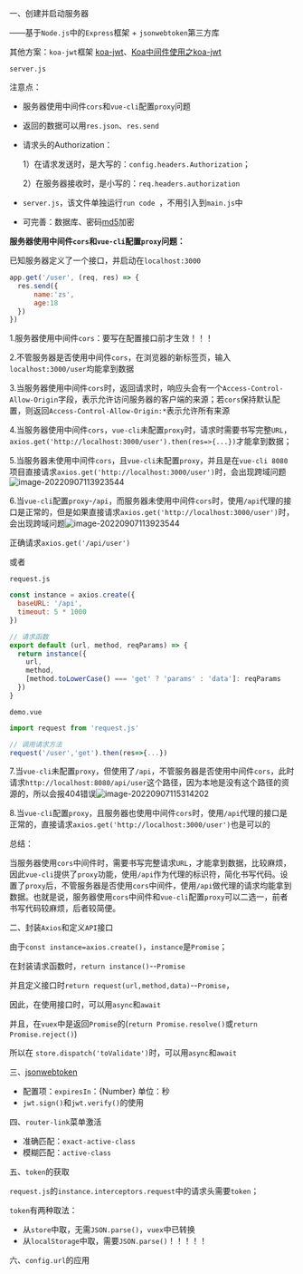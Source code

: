 一、创建并启动服务器

——基于`Node.js`中的`Express`框架 + `jsonwebtoken`第三方库

其他方案：`koa-jwt`框架 [koa-jwt](https://www.npmjs.com/package/koa-jwt)、[Koa中间件使用之koa-jwt](https://www.jianshu.com/p/2552cdf35e66)

`server.js`

注意点：

- 服务器使用中间件`cors`和`vue-cli`配置`proxy`问题

- 返回的数据可以用`res.json`、`res.send`

- 请求头的Authorization：

  ​	1）在请求发送时，是大写的：`config.headers.Authorization`；

  ​	2）在服务器接收时，是小写的：`req.headers.authorization`

- `server.js`，该文件单独运行`run code `，不用引入到`main.js`中

- 可完善：数据库、密码[md5](https://www.npmjs.com/package/md5)加密



**服务器使用中间件`cors`和`vue-cli`配置`proxy`问题：**

已知服务器定义了一个接口，并启动在`localhost:3000`

```js
app.get('/user', (req, res) => {
  res.send({
      name:'zs',
      age:18
  })
})
```

1.服务器使用中间件`cors`：要写在配置接口前才生效！！！

2.不管服务器是否使用中间件`cors`，在浏览器的新标签页，输入`localhost:3000/user`均能拿到数据

3.当服务器使用中间件`cors`时，返回请求时，响应头会有一个`Access-Control-Allow-Origin`字段，表示允许访问服务器的客户端的来源；若`cors`保持默认配置，则返回`Access-Control-Allow-Origin:*`表示允许所有来源

4.当服务器使用中间件`cors`，`vue-cli`未配置`proxy`时，请求时需要书写完整`URL`，`axios.get('http://localhost:3000/user').then(res=>{...})`才能拿到数据；

5.当服务器未使用中间件`cors`，且`vue-cli`未配置`proxy`，并且是在`vue-cli 8080`项目直接请求`axios.get('http://localhost:3000/user')`时，会出现跨域问题![image-20220907113923544](https://alicloud-imgs.oss-cn-guangzhou.aliyuncs.com/img/image-20220907113923544.png)

6.当`vue-cli`配置`proxy`-`/api`，而服务器未使用中间件`cors`时，使用`/api`代理的接口是正常的，但是如果直接请求`axios.get('http://localhost:3000/user')`时，会出现跨域问题![image-20220907113923544](https://alicloud-imgs.oss-cn-guangzhou.aliyuncs.com/img/image-20220907113923544.png)

正确请求`axios.get('/api/user')`

或者

`request.js`

```js
const instance = axios.create({
  baseURL: '/api',
  timeout: 5 * 1000
})

// 请求函数
export default (url, method, reqParams) => {
  return instance({
    url,
    method,
    [method.toLowerCase() === 'get' ? 'params' : 'data']: reqParams
  })
}
```

`demo.vue`

```js
import request from 'request.js'

// 调用请求方法
request('/user','get').then(res=>{...})
```

7.当`vue-cli`未配置`proxy`，但使用了`/api`，不管服务器是否使用中间件`cors`，此时请求`http://localhost:8080/api/user`这个路径，因为本地是没有这个路径的资源的，所以会报404错误![image-20220907115314202](https://alicloud-imgs.oss-cn-guangzhou.aliyuncs.com/img/image-20220907115314202.png)

8.当`vue-cli`配置`proxy`，且服务器也使用中间件`cors`时，使用`/api`代理的接口是正常的，直接请求`axios.get('http://localhost:3000/user')`也是可以的

总结：

当服务器使用`cors`中间件时，需要书写完整请求`URL`，才能拿到数据，比较麻烦，因此`vue-cli`提供了`proxy`功能，使用`/api`作为代理的标识符，简化书写代码。设置了`proxy`后，不管服务器是否使用`cors`中间件，使用`/api`做代理的请求均能拿到数据。也就是说，服务器使用`cors`中间件和`vue-cli`配置`proxy`可以二选一，前者书写代码较麻烦，后者较简便。



二、封装`Axios`和定义`API`接口

由于`const instance=axios.create()`，`instance`是`Promise`；

在封装请求函数时，`return instance()`--`Promise`

并且定义接口时`return request(url,method,data)`--`Promise`，

因此，在使用接口时，可以用`async`和`await`

并且，在`vuex`中是返回`Promise`的(`return Promise.resolve()`或`return Promise.reject()`)

所以在 `store.dispatch('toValidate')`时，可以用`async`和`await`



三、[jsonwebtoken](https://www.npmjs.com/package/jsonwebtoken)

- 配置项：`expiresIn`：{Number}  单位：秒
- `jwt.sign()`和`jwt.verify()`的使用



四、`router-link`菜单激活

- 准确匹配：`exact-active-class`
- 模糊匹配：`active-class`



五、`token`的获取

`request.js`的`instance.interceptors.request`中的请求头需要`token`；

`token`有两种取法：

- 从`store`中取，无需`JSON.parse()`，`vuex`中已转换
- 从`localStorage`中取，需要`JSON.parse()`！！！！！



六、`config.url`的应用